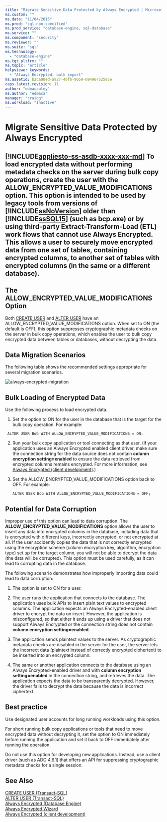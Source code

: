 ```yaml
---
title: "Migrate Sensitive Data Protected by Always Encrypted | Microsoft Docs"
ms.custom: ""
ms.date: "11/04/2015"
ms.prod: "sql-non-specified"
ms.prod_service: "database-engine, sql-database"
ms.service: ""
ms.component: "security"
ms.reviewer: ""
ms.suite: "sql"
ms.technology: 
  - "database-engine"
ms.tgt_pltfrm: ""
ms.topic: "article"
helpviewer_keywords: 
  - "Always Encrypted, bulk import"
ms.assetid: b2ca08ed-a927-40fb-9059-09496752595e
caps.latest.revision: 11
author: "edmacauley"
ms.author: "edmaca"
manager: "craigg"
ms.workload: "Inactive"
---
```

# Migrate Sensitive Data Protected by Always Encrypted
[!INCLUDE[appliesto-ss-asdb-xxxx-xxx-md](../../../includes/appliesto-ss-asdb-xxxx-xxx-md.md)]
 To load encrypted data without performing metadata checks on the server during bulk copy operations, create the user with the **ALLOW_ENCRYPTED_VALUE_MODIFICATIONS** option. This option is intended to be used by legacy tools from versions of [!INCLUDE[ssNoVersion](../../../includes/ssnoversion-md.md)] older than [!INCLUDE[ssSQL15](../../../includes/sssql15-md.md)] (such as bcp.exe) or by using third-party Extract-Transform-Load (ETL) work flows that cannot use Always Encrypted. This allows a user to securely move encrypted data from one set of tables, containing encrypted columns, to another set of tables with encrypted columns (in the same or a different database).  
 -  
 ## The ALLOW_ENCRYPTED_VALUE_MODIFICATIONS Option  
 Both [CREATE USER](https://msdn.microsoft.com/library/ms173463.aspx) and [ALTER USER](https://msdn.microsoft.com/library/ms176060.aspx) have an ALLOW_ENCRYPTED_VALUE_MODIFICATIONS option. When set to ON (the default is OFF), this option suppresses cryptographic metadata checks on the server in bulk copy operations, which enables the user to bulk copy encrypted data between tables or databases, without decrypting the data.  
  
## Data Migration Scenarios  
The following table shows the recommended settings appropriate for several migration scenarios.  
 
![always-encrypted-migration](../../../relational-databases/security/encryption/media/always-encrypted-migration.PNG "always-encrypted-migration")  

## Bulk Loading of Encrypted Data  
Use the following process to load encrypted data.  

1.  Set the option to ON for the user in the database that is the target for the bulk copy operation. For example:  
 
   ```  
    ALTER USER Bob WITH ALLOW_ENCRYPTED_VALUE_MODIFICATIONS = ON;  
   ```  

2.  Run your bulk copy application or tool connecting as that user. (If your application uses an Always Encrypted enabled client driver, make sure the connection string for the data source does not contain **column encryption setting=enabled** to ensure the data retrieved from encrypted columns remains encrypted. For more information, see [Always Encrypted &#40;client development&#41;](../../../relational-databases/security/encryption/always-encrypted-client-development.md).)  
  
3.  Set the ALLOW_ENCRYPTED_VALUE_MODIFICATIONS option back to OFF. For example:  

    ```  
    ALTER USER Bob WITH ALLOW_ENCRYPTED_VALUE_MODIFICATIONS = OFF;  
    ```  

## Potential for Data Corruption  
Improper use of this option can lead to data corruption. The **ALLOW_ENCRYPTED_VALUE_MODIFICATIONS** option allows the user to insert any data into encrypted columns in the database, including data that is encrypted with different keys, incorrectly encrypted, or not encrypted at all. If the user accidently copies the data that is not correctly encrypted using the encryption scheme (column encryption key, algorithm, encryption type) set up for the target column, you will not be able to decrypt the data (the data will be corrupted). This option must be used carefully, as it can lead to corrupting data in the database.  

The following scenario demonstrates how improperly importing data could lead to data corruption:  

1.  The option is set to ON for a user.  
 
2.  The user runs the application that connects to the database. The application uses bulk APIs to insert plain text values to encrypted columns. The application expects an Always Encrypted-enabled client driver to encrypt the data on insert. However, the application is misconfigured, so that either it ends up using a driver that does not support Always Encrypted or the connection string does not contain **column encryption setting=enabled**.  

3.  The application sends plaintext values to the server. As cryptographic metadata checks are disabled in the server for the user, the server lets the incorrect data (plaintext instead of correctly encrypted ciphertext) to be inserted into an encrypted column.  
 
4.  The same or another application connects to the database using an Always Encrypted-enabled driver and with **column encryption setting=enabled** in the connection string, and retrieves the data. The application expects the data to be transparently decrypted. However, the driver fails to decrypt the data because the data is incorrect ciphertext.  

## Best practice  
 
Use designated user accounts for long running workloads using this option.  
 
For short running bulk copy applications or tools that need to move encrypted data without decrypting it, set the option to ON immediately before running the application and set it back to OFF immediately after running the operation.  
 
Do not use this option for developing new applications. Instead, use a client driver (such as  ADO 4.6.1) that offers an API for suppressing cryptographic metadata checks for a single session.  

## See Also  
[CREATE USER &#40;Transact-SQL&#41;](../../../t-sql/statements/create-user-transact-sql.md)   
[ALTER USER &#40;Transact-SQL&#41;](../../../t-sql/statements/alter-user-transact-sql.md)   
[Always Encrypted &#40;Database Engine&#41;](../../../relational-databases/security/encryption/always-encrypted-database-engine.md)   
[Always Encrypted Wizard](../../../relational-databases/security/encryption/always-encrypted-wizard.md)   
[Always Encrypted &#40;client development&#41;](../../../relational-databases/security/encryption/always-encrypted-client-development.md)  

